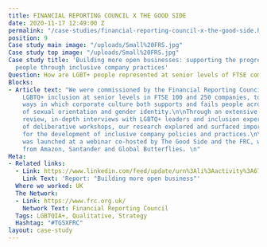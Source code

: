 ```yaml
---
title: FINANCIAL REPORTING COUNCIL X THE GOOD SIDE
date: 2020-11-17 12:49:00 Z
permalink: "/case-studies/financial-reporting-council-x-the-good-side.html"
position: 9
Case study main image: "/uploads/Small%20FRS.jpg"
Case study top image: "/uploads/Small%20FRS.jpg"
Case study title: 'Building more open businesses: supporting the progression of LGBQT+
  people through inclusive company practices'
Question: How are LGBT+ people represented at senior levels of FTSE companies?
Blocks:
- Article text: "We were commissioned by the Financial Reporting Council to understand
    LGBTQ+ inclusion at senior levels in FTSE 100 and 250 companies, to examine the
    ways in which corporate culture both supports and fails people across a spectrum
    of sexual orientation and gender identity.\n\nThrough an extensive literature
    review, in-depth interviews with LGBTQ+ leaders and inclusion experts, and a series
    of deliberative workshops, our research explored and surfaced important implications
    for the development of inclusive company policies and practices.\n\nOur report
    was launched at a webinar co-hosted by The Good Side and the FRC, with guest speakers
    from Amazon, Santander and Global Butterflies. \n"
Meta:
- Related links:
  - Link: https://www.linkedin.com/feed/update/urn%3Ali%3Aactivity%3A6734804659942240256/?actorCompanyId=28970363
    Link Text: 'Report: "Building more open business"'
  Where we worked: UK
  The Network:
  - Link: https://www.frc.org.uk/
    Network Text: Financial Reporting Council
  Tags: LGBTQIA+, Qualitative, Strategy
  Hashtag: "#TGSXFRC"
layout: case-study
---
```


